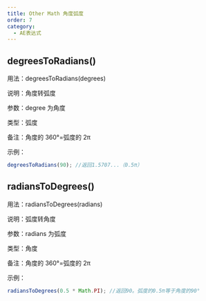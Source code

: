 ```yaml
---
title: Other Math 角度弧度
order: 7
category:
  - AE表达式
---
```


## degreesToRadians()

用法：degreesToRadians(degrees)

说明：角度转弧度

参数：degree 为角度

类型：弧度

备注：角度的 360°=弧度的 2π

示例：

```javascript
degreesToRadians(90); //返回1.5707...（0.5π）
```

## radiansToDegrees()

用法：radiansToDegrees(radians)

说明：弧度转角度

参数：radians 为弧度

类型：角度

备注：角度的 360°=弧度的 2π

示例：

```javascript
radiansToDegrees(0.5 * Math.PI); //返回90。弧度的0.5π等于角度的90°
```

